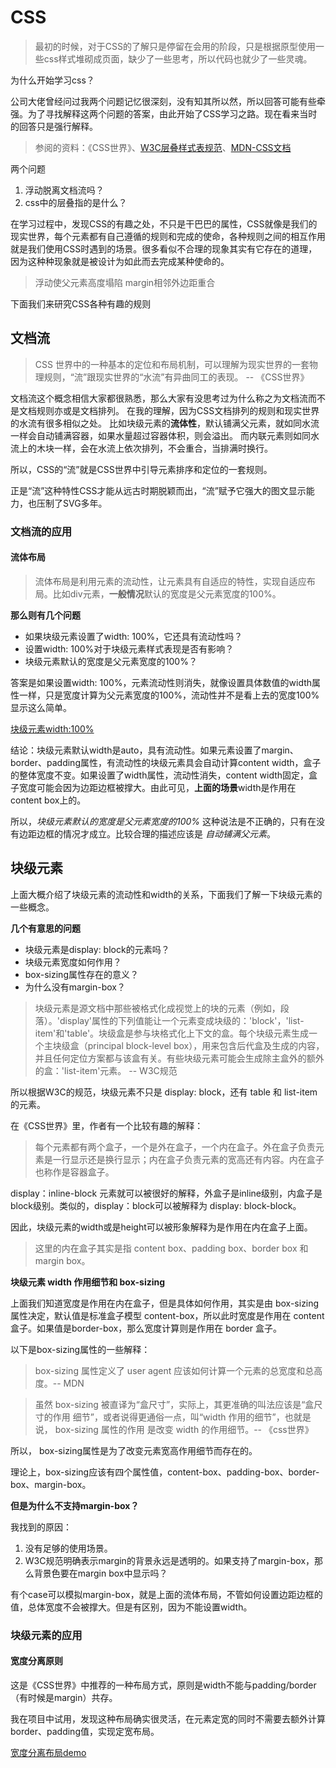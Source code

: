 # CSS

> 最初的时候，对于CSS的了解只是停留在会用的阶段，只是根据原型使用一些css样式堆砌成页面，缺少了一些思考，所以代码也就少了一些灵魂。

为什么开始学习css？

公司大佬曾经问过我两个问题记忆很深刻，没有知其所以然，所以回答可能有些牵强。为了寻找解释这两个问题的答案，由此开始了CSS学习之路。现在看来当时的回答只是强行解释。

> 参阅的资料：《CSS世界》、[W3C层叠样式表规范](http://www.ayqy.net/doc/css2-1/cover.html#minitoc)、[MDN-CSS文档](https://developer.mozilla.org/zh-CN/docs/Web/CSS)

两个问题
1. 浮动脱离文档流吗？
2. css中的层叠指的是什么？

在学习过程中，发现CSS的有趣之处，不只是干巴巴的属性，CSS就像是我们的现实世界，每个元素都有自己遵循的规则和完成的使命，各种规则之间的相互作用就是我们使用CSS时遇到的场景。很多看似不合理的现象其实有它存在的道理，因为这种种现象就是被设计为如此而去完成某种使命的。

> 浮动使父元素高度塌陷
> margin相邻外边距重合

下面我们来研究CSS各种有趣的规则

## 文档流

>  CSS 世界中的一种基本的定位和布局机制，可以理解为现实世界的一套物理规则，“流”跟现实世界的“水流”有异曲同工的表现。 -- 《CSS世界》

文档流这个概念相信大家都很熟悉，那么大家有没思考过为什么称之为文档流而不是文档规则亦或是文档排列。
在我的理解，因为CSS文档排列的规则和现实世界的水流有很多相似之处。
比如块级元素的**流体性**，默认铺满父元素，就如同水流一样会自动铺满容器，如果水量超过容器体积，则会溢出。
而内联元素则如同水流上的木块一样，会在水流上依次排列，不会重合，当排满时换行。

所以，CSS的“流”就是CSS世界中引导元素排序和定位的一套规则。

正是“流”这种特性CSS才能从远古时期脱颖而出，“流”赋予它强大的图文显示能力，也压制了SVG多年。

### 文档流的应用

#### 流体布局

> 流体布局是利用元素的流动性，让元素具有自适应的特性，实现自适应布局。比如div元素，**一般情况**默认的宽度是父元素宽度的100%。

**那么则有几个问题**

- 如果块级元素设置了width: 100%，它还具有流动性吗？
- 设置width: 100%对于块级元素样式表现是否有影响？
- 块级元素默认的宽度是父元素宽度的100%？

答案是如果设置width: 100%，元素流动性则消失，就像设置具体数值的width属性一样，只是宽度计算为父元素宽度的100%，流动性并不是看上去的宽度100%显示这么简单。

[块级元素width:100%](http://demo.cssworld.cn/3/2-3.php)

结论：块级元素默认width是auto，具有流动性。如果元素设置了margin、border、padding属性，有流动性的块级元素具会自动计算content width，盒子的整体宽度不变。如果设置了width属性，流动性消失，content width固定，盒子宽度可能会因为边距边框被撑大。由此可见，**上面的场景**width是作用在content box上的。

所以，*块级元素默认的宽度是父元素宽度的100%* 这种说法是不正确的，只有在没有边距边框的情况才成立。比较合理的描述应该是 *自动铺满父元素*。

## 块级元素

上面大概介绍了块级元素的流动性和width的关系，下面我们了解一下块级元素的一些概念。

**几个有意思的问题**

- 块级元素是display: block的元素吗？
- 块级元素宽度如何作用？
- box-sizing属性存在的意义？
- 为什么没有margin-box？

> 块级元素是源文档中那些被格式化成视觉上的块的元素（例如，段落）。'display'属性的下列值能让一个元素变成块级的：'block'，'list-item'和'table'。块级盒是参与块格式化上下文的盒。每个块级元素生成一个主块级盒（principal block-level box），用来包含后代盒及生成的内容，并且任何定位方案都与该盒有关。有些块级元素可能会生成除主盒外的额外的盒：'list-item'元素。 -- W3C规范

所以根据W3C的规范，块级元素不只是 display: block，还有 table 和 list-item 的元素。

在《CSS世界》里，作者有一个比较有趣的解释：

> 每个元素都有两个盒子，一个是外在盒子，一个内在盒子。外在盒子负责元素是一行显示还是换行显示；内在盒子负责元素的宽高还有内容。内在盒子也称作是容器盒子。

display：inline-block 元素就可以被很好的解释，外盒子是inline级别，内盒子是block级别。类似的，display：block可以被解释为 display: block-block。

因此，块级元素的width或是height可以被形象解释为是作用在内在盒子上面。

> 这里的内在盒子其实是指 content box、padding box、border box 和 margin box。

**块级元素 width 作用细节和 box-sizing**

上面我们知道宽度是作用在内在盒子，但是具体如何作用，其实是由 box-sizing 属性决定，默认值是标准盒子模型 content-box，所以此时宽度是作用在 content 盒子。如果值是border-box，那么宽度计算则是作用在 border 盒子。

以下是box-sizing属性的一些解释：

> box-sizing 属性定义了 user agent 应该如何计算一个元素的总宽度和总高度。-- MDN

> 虽然 box-sizing 被直译为“盒尺寸”，实际上，其更准确的叫法应该是“盒尺寸的作用
细节”，或者说得更通俗一点，叫“width 作用的细节”，也就是说， box-sizing 属性的作用
是改变 width 的作用细节。-- 《css世界》

所以， box-sizing属性是为了改变元素宽高作用细节而存在的。

理论上，box-sizing应该有四个属性值，content-box、padding-box、border-box、margin-box。

**但是为什么不支持margin-box？**

我找到的原因：
1. 没有足够的使用场景。
2. W3C规范明确表示margin的背景永远是透明的。如果支持了margin-box，那么背景色要在margin box中显示吗？

有个case可以模拟margin-box，就是上面的流体布局，不管如何设置边距边框的值，总体宽度不会被撑大。但是有区别，因为不能设置width。

### 块级元素的应用

#### 宽度分离原则

这是《CSS世界》中推荐的一种布局方式，原则是width不能与padding/border（有时候是margin）共存。

我在项目中试用，发现这种布局确实很灵活，在元素定宽的同时不需要去额外计算border、padding值，实现定宽布局。

[宽度分离布局demo](example/布局/宽度分离原则布局.html)
